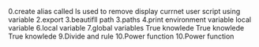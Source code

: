 0.create alias called ls used to remove
display currnet user script using variable
2.export
3.beautifll path
3.paths
4.print environment variable
local variable
6.local variable
7.global variables
True knowlede
True knowlede
True knowlede
9.Divide and rule
10.Power function
10.Power function
